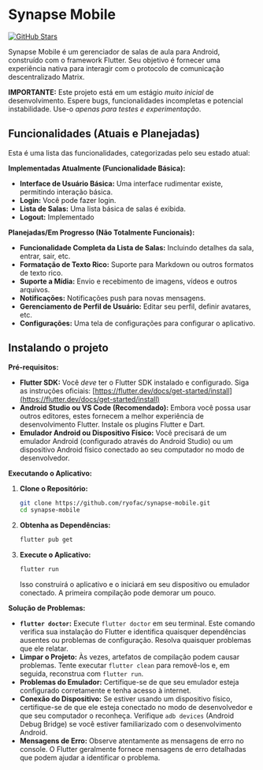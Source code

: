 # Synapse Mobile

[![GitHub Stars](https://img.shields.io/github/stars/ryofac/synapse-mobile?style=social)](https://github.com/ryofac/synapse-mobile)

Synapse Mobile é um gerenciador de salas de aula para Android, construído com o framework Flutter.  Seu objetivo é fornecer uma experiência nativa para interagir com o protocolo de comunicação descentralizado Matrix.

**IMPORTANTE:** Este projeto está em um estágio *muito inicial* de desenvolvimento.  Espere bugs, funcionalidades incompletas e potencial instabilidade. Use-o *apenas para testes e experimentação*.

## Funcionalidades (Atuais e Planejadas)

Esta é uma lista das funcionalidades, categorizadas pelo seu estado atual:

**Implementadas Atualmente (Funcionalidade Básica):**

*   **Interface de Usuário Básica:** Uma interface rudimentar existe, permitindo interação básica.
*   **Login:** Você pode fazer login.
*   **Lista de Salas:** Uma lista básica de salas é exibida.
*   **Logout:** Implementado

**Planejadas/Em Progresso (Não Totalmente Funcionais):**

*   **Funcionalidade Completa da Lista de Salas:** Incluindo detalhes da sala, entrar, sair, etc.
*   **Formatação de Texto Rico:** Suporte para Markdown ou outros formatos de texto rico.
*   **Suporte a Mídia:** Envio e recebimento de imagens, vídeos e outros arquivos.
*   **Notificações:** Notificações push para novas mensagens.
*   **Gerenciamento de Perfil de Usuário:** Editar seu perfil, definir avatares, etc.
*   **Configurações:** Uma tela de configurações para configurar o aplicativo.

## Instalando o projeto

**Pré-requisitos:**

*   **Flutter SDK:** Você *deve* ter o Flutter SDK instalado e configurado. Siga as instruções oficiais: [https://flutter.dev/docs/get-started/install](https://flutter.dev/docs/get-started/install)
*   **Android Studio ou VS Code (Recomendado):** Embora você possa usar outros editores, estes fornecem a melhor experiência de desenvolvimento Flutter. Instale os plugins Flutter e Dart.
*   **Emulador Android ou Dispositivo Físico:** Você precisará de um emulador Android (configurado através do Android Studio) ou um dispositivo Android físico conectado ao seu computador no modo de desenvolvedor.

**Executando o Aplicativo:**

1.  **Clone o Repositório:**

    ```bash
    git clone https://github.com/ryofac/synapse-mobile.git
    cd synapse-mobile
    ```

2.  **Obtenha as Dependências:**

    ```bash
    flutter pub get
    ```

3.  **Execute o Aplicativo:**

    ```bash
    flutter run
    ```

    Isso construirá o aplicativo e o iniciará em seu dispositivo ou emulador conectado. A primeira compilação pode demorar um pouco.
    
**Solução de Problemas:**

*   **`flutter doctor`:** Execute `flutter doctor` em seu terminal.  Este comando verifica sua instalação do Flutter e identifica quaisquer dependências ausentes ou problemas de configuração.  Resolva quaisquer problemas que ele relatar.
*   **Limpar o Projeto:** Às vezes, artefatos de compilação podem causar problemas. Tente executar `flutter clean` para removê-los e, em seguida, reconstrua com `flutter run`.
*   **Problemas do Emulador:** Certifique-se de que seu emulador esteja configurado corretamente e tenha acesso à internet.
*   **Conexão do Dispositivo:** Se estiver usando um dispositivo físico, certifique-se de que ele esteja conectado no modo de desenvolvedor e que seu computador o reconheça. Verifique `adb devices` (Android Debug Bridge) se você estiver familiarizado com o desenvolvimento Android.
*   **Mensagens de Erro:** Observe atentamente as mensagens de erro no console. O Flutter geralmente fornece mensagens de erro detalhadas que podem ajudar a identificar o problema.

